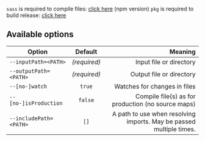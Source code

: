 `sass` is required to compile files: [click here](https://sass-lang.com/install) (npm version)
`pkg` is required to build release: [click here](https://www.npmjs.com/package/pkg)

## Available options
| Option                 | Default | Meaning |
| ---------------------- |:-------:| -------:|
| `--inputPath=<PATH>`   | _(required)_ | Input file or directory |
| `--outputPath=<PATH>`  | _(required)_ | Output file or directory |
| `--[no-]watch`         | `true` | Watches for changes in files |
| `--[no-]isProduction`  | `false` | Compile file(s) as for production (no source maps) |
| `--includePath=<PATH>` | `[]` | A path to use when resolving imports. May be passed multiple times. |
